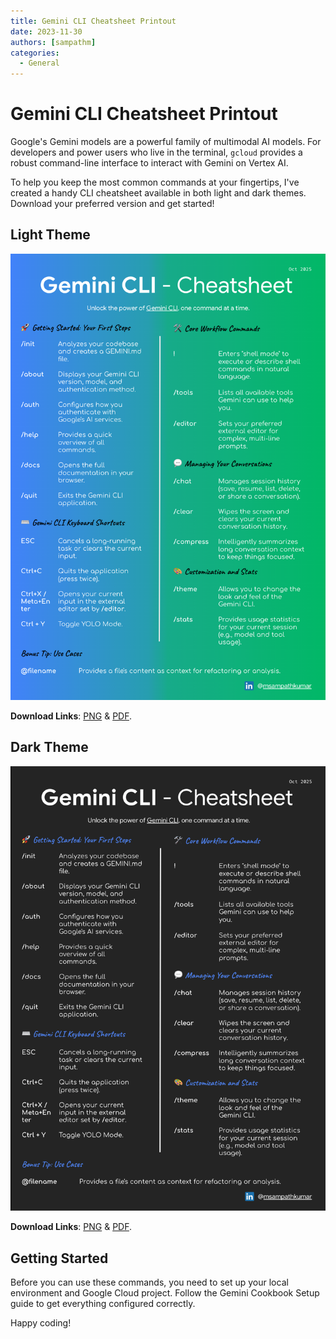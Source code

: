 ```yaml
---
title: Gemini CLI Cheatsheet Printout
date: 2023-11-30
authors: [sampathm]
categories:
  - General
---
```


# Gemini CLI Cheatsheet Printout


Google's Gemini models are a powerful family of multimodal AI models. For developers and power users who live in the terminal, `gcloud` provides a robust command-line interface to interact with Gemini on Vertex AI.
 
To help you keep the most common commands at your fingertips, I've created a handy CLI cheatsheet available in both light and dark themes. Download your preferred version and get started!
 
## Light Theme


![](gemini-cli-cheatsheet-printout/cheatsheet.png)

**Download Links**: [PNG](gemini-cli-cheatsheet-printout/cheatsheet.png) & [PDF](gemini-cli-cheatsheet-printout/cheatsheet.pdf).

## Dark Theme

![](gemini-cli-cheatsheet-printout/cheatsheet-dark-theme.png)

**Download Links**: [PNG](gemini-cli-cheatsheet-printout/cheatsheet-dark-theme.png) & [PDF](gemini-cli-cheatsheet-printout/cheatsheet-dark-theme.pdf).


## Getting Started
 
Before you can use these commands, you need to set up your local environment and Google Cloud project. Follow the Gemini Cookbook Setup guide to get everything configured correctly.
 
Happy coding!
